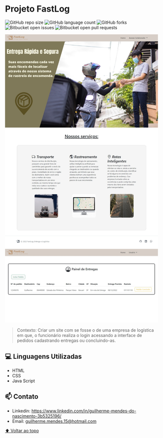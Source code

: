 # Projeto FastLog


![GitHub repo size](https://img.shields.io/github/repo-size/iuricode/README-template?style=for-the-badge)
![GitHub language count](https://img.shields.io/github/languages/count/iuricode/README-template?style=for-the-badge)
![GitHub forks](https://img.shields.io/github/forks/iuricode/README-template?style=for-the-badge)
![Bitbucket open issues](https://img.shields.io/bitbucket/issues/iuricode/README-template?style=for-the-badge)
![Bitbucket open pull requests](https://img.shields.io/bitbucket/pr-raw/iuricode/README-template?style=for-the-badge)

<img src="fastlog.jpeg" alt="exemplo imagem">
<img src="painelpedidos.jpeg" alt="exemplo imagem">

> Contexto: Criar um site com se fosse o de uma empresa de logística em que, o funcionário realiza o login acessando a interface de pedidos cadastrando entregas ou concluindo-as.

## 💻 Linguagens Utilizadas

* HTML
* CSS
* Java Script


## 📫 Contato

* Linkedin: https://www.linkedin.com/in/guilherme-mendes-do-nascimento-3b5325196/    
* Email: guilherme.mendes.15@hotmail.com 

[⬆ Voltar ao topo](#Projeto-FastLog)<br>
